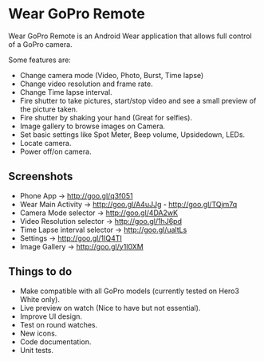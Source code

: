 # Wear GoPro Remote

Wear GoPro Remote is an Android Wear application that allows full control of a GoPro camera.

Some features are:

* Change camera mode (Video, Photo, Burst, Time lapse)
* Change video resolution and frame rate.
* Change Time lapse interval.
* Fire shutter to take pictures, start/stop video and see a small preview of the picture taken.
* Fire shutter by shaking your hand (Great for selfies).
* Image gallery to browse images on Camera.
* Set basic settings like Spot Meter, Beep volume, Upsidedown, LEDs.
* Locate camera.
* Power off/on camera.

## Screenshots
* Phone App -> http://goo.gl/q3f051
* Wear Main Activity -> http://goo.gl/A4uJJg - http://goo.gl/TQjm7q
* Camera Mode selector -> http://goo.gl/4DA2wK
* Video Resolution selector -> http://goo.gl/1hJ6pd
* Time Lapse interval selector -> http://goo.gl/ualtLs
* Settings -> http://goo.gl/1IQ4TI
* Image Gallery -> http://goo.gl/y1I0XM

## Things to do
* Make compatible with all GoPro models (currently tested on Hero3 White only).
* Live preview on watch (Nice to have but not essential).
* Improve UI design.
* Test on round watches.
* New icons.
* Code documentation.
* Unit tests.  
